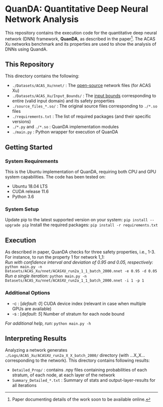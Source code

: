 # QuanDA: Quantitative Deep Neural Network Analysis

This repository contains the execution code for the quantitative deep neural network (DNN) framework, **QuanDA**, as described in the paper[^*]. The ACAS Xu networks benchmark and its properties are used to show the analysis of DNNs using QuandA.


## This Repository

This directory contains the following:
* `./Datasets/ACAS_Xu/nnet/` : The [open-source](https://github.com/guykatzz/ReluplexCav2017/tree/master/nnet) network files (for ACAS Xu)
* `./Datasets/ACAS_Xu/Input_Bounds/` : The [input bounds](https://arxiv.org/pdf/1702.01135.pdf) corresponding to entire (valid input domain) and its safety properties 
* `./source_files_*.so/` : The original source files corresponding to `./*.so` files 
* `./requirements.txt` : The list of required packages (and their specific versions)
* `./*.py` and `./*.so` : QuanDA implementation modules
* `./main.py` : Python wrapper for execution of QuanDA

## Getting Started

### System Requirements
This is the Ubuntu implementation of QuanDA, requiring both CPU and GPU system capabilities. The code has been tested on:
* Ubuntu 18.04 LTS
* CUDA release 11.6
* Python 3.6

### System Setup
Update  pip to the latest supported version on your system: `pip install --upgrade pip`
Install the required packages: `pip install -r requirements.txt`

## Execution
As described in paper, QuanDA checks for three safety properties, i.e., 1-3. For instance, to run the property 1 for network 1_1:   
*Run with confidence interval and deviation of 0.95 and 0.05, respectively:*
`python main.py -n Datasets/ACAS_Xu/nnet/ACASXU_run2a_1_1_batch_2000.nnet -e 0.95 -d 0.05`
*Run a single iteration:* 
`python main.py -n Datasets/ACAS_Xu/nnet/ACASXU_run2a_1_1_batch_2000.nnet -i 1 -p 1`

### Additional Options
* -c : [*default: 0*] CUDA device index (relevant in case when multiple GPUs are available)
* -s : [*default: 5*] Number of stratum for each node bound 

*For additional help, run:*  `python main.py -h`

## Interpreting Results
Analyzing a network generates `./Logs/ACAS_Xu/ACASXU_run2a_X_X_batch_2000/` directory (with ...X_X... corresponding to the network). This directory contains following results:
* `Detailed_Prop/` : contains .npy files containing probabilities of each stratum, of each node, at each layer of the network
* `Summary_Detailed_*.txt` : Summary of stats and output-layer-results for all iterations

[^*]: Paper documenting details of the work soon to be available online.
